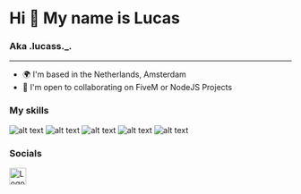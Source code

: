 # Hi 👋 My name is Lucas

### Aka .lucass._.

***

- 🌍 I'm based in the Netherlands, Amsterdam
- 🤝 I'm open to collaborating on FiveM or NodeJS Projects

### My skills
![alt text](https://i.imgur.com/kkRcPe6.png) ![alt text](https://i.imgur.com/0iHxfNm.png) ![alt text](https://i.imgur.com/9G2vx4C.png) ![alt text](https://i.imgur.com/qpC2o9t.png) ![alt text](https://i.imgur.com/45tJuQQ.png)


### Socials

[<img src="https://maarsseveen.com/assets/images/logo.webp" alt="Logo" width="30px" height="30px">](https://maarsseveen.com/)
